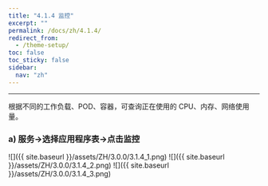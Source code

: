 ```yaml
---
title: "4.1.4 监控"
excerpt: ""
permalink: /docs/zh/4.1.4/
redirect_from:
  - /theme-setup/
toc: false
toc_sticky: false
sidebar:
  nav: "zh"
---
```


---
根据不同的工作负载、POD、容器，可查询正在使用的 CPU、内存、网络使用量。

### a\) 服务→选择应用程序表→点击监控
![]({{ site.baseurl }}/assets/ZH/3.0.0/3.1.4_1.png)
![]({{ site.baseurl }}/assets/ZH/3.0.0/3.1.4_2.png)
![]({{ site.baseurl }}/assets/ZH/3.0.0/3.1.4_3.png)
